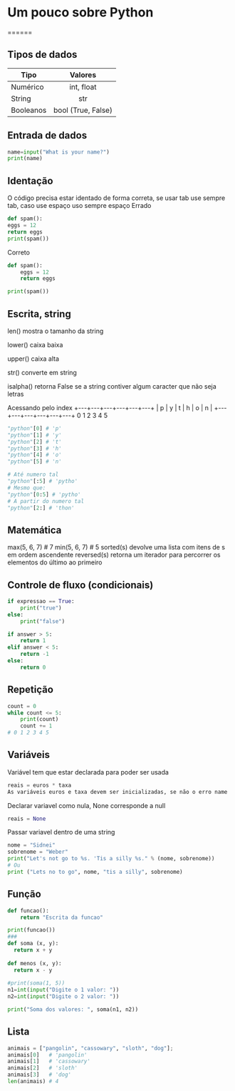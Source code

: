# Um pouco sobre Python
======

## Tipos de dados
| Tipo          | Valores       | 
| ------------- |:-------------:|
| Numérico      | int, float    |
| String        | str           |
| Booleanos     | bool (True, False)|

## Entrada de dados
```python
name=input("What is your name?")
print(name)
```

## Identação
O código precisa estar identado de forma correta, se usar tab use sempre tab, caso use espaço uso sempre espaço
Errado
```python
def spam():
eggs = 12
return eggs
print(spam())
```
Correto
```python
def spam():
    eggs = 12
    return eggs

print(spam())
```

## Escrita, string
len()	mostra o tamanho da string

lower()	caixa baixa

upper()	caixa alta

str()	converte em string

isalpha()	retorna False se a string contiver algum caracter que não seja letras

Acessando pelo index
+---+---+---+---+---+---+
| p | y | t | h | o | n |
+---+---+---+---+---+---+
  0   1   2   3   4   5
```python
"python"[0] # 'p'
"python"[1] # 'y'
"python"[2] # 't'
"python"[3] # 'h'
"python"[4] # 'o'
"python"[5] # 'n'
```
```python
# Até numero tal
"python"[:5] # 'pytho'
# Mesmo que:
"python"[0:5] # 'pytho'
# A partir do numero tal
"python"[2:] # 'thon'
```

## Matemática
max(5, 6, 7) # 7
min(5, 6, 7) # 5
sorted(s)	devolve uma lista com itens de s em ordem ascendente
reversed(s)	retorna um iterador para percorrer os elementos do último ao primeiro

## Controle de fluxo (condicionais)
```python
if expressao == True:
    print("true")
else:
    print("false")
```
```python
if answer > 5:
    return 1
elif answer < 5:
    return -1
else:
    return 0
```
## Repetição
```python
count = 0
while count <= 5:
    print(count)
    count += 1
# 0 1 2 3 4 5
```

## Variáveis
Variável tem que estar declarada para poder ser usada
```python
reais = euros * taxa
As variáveis euros e taxa devem ser inicializadas, se não o erro name 'euros' is not defined.
```

Declarar variavel como nula, None corresponde a null
```python
reais = None
```
Passar variavel dentro de uma string
```python
nome = "Sidnei"
sobrenome = "Weber"
print("Let's not go to %s. 'Tis a silly %s." % (nome, sobrenome))
# Ou
print ("Lets no to go", nome, "tis a silly", sobrenome)
```

## Função
```python
def funcao():
    return "Escrita da funcao"

print(funcao())
###
def soma (x, y):
  return x + y
  
def menos (x, y):
  return x - y
  
#print(soma(1, 5))
n1=int(input("Digite o 1 valor: "))
n2=int(input("Digite o 2 valor: "))

print("Soma dos valores: ", soma(n1, n2))
```
## Lista
```python
animais = ["pangolin", "cassowary", "sloth", "dog"];
animais[0]   # 'pangolin'
animais[1]   # 'cassowary'
animais[2]   # 'sloth'
animais[3]   # 'dog'
len(animais) # 4
